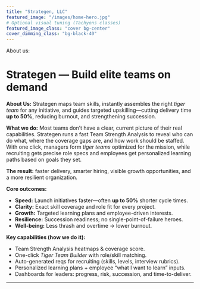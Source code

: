 ```yaml
---
title: "Strategen, LLC"
featured_image: "/images/home-hero.jpg"
# Optional visual tuning (Tachyons classes)
featured_image_class: "cover bg-center"
cover_dimming_class: "bg-black-40"
---
```

About us:
# Strategen — Build elite teams on demand

**About Us:**
Strategen maps team skills, instantly assembles the right *tiger team* for any initiative, and guides targeted upskilling—cutting delivery time **up to 50%**, reducing burnout, and strengthening succession.

**What we do:**
Most teams don’t have a clear, current picture of their real capabilities. Strategen runs a fast Team Strength Analysis to reveal who can do what, where the coverage gaps are, and how work should be staffed. With one click, managers form *tiger teams* optimized for the mission, while recruiting gets precise role specs and employees get personalized learning paths based on goals they set.

**The result:** faster delivery, smarter hiring, visible growth opportunities, and a more resilient organization.

**Core outcomes:**

* **Speed:** Launch initiatives faster—often **up to 50%** shorter cycle times.
* **Clarity:** Exact skill coverage and role fit for every project.
* **Growth:** Targeted learning plans and employee-driven interests.
* **Resilience:** Succession readiness; no single-point-of-failure heroes.
* **Well-being:** Less thrash and overtime → lower burnout.

**Key capabilities (how we do it):**

* Team Strength Analysis heatmaps & coverage score.
* One-click *Tiger Team Builder* with role/skill matching.
* Auto-generated reqs for recruiting (skills, levels, interview rubrics).
* Personalized learning plans + employee “what I want to learn” inputs.
* Dashboards for leaders: progress, risk, succession, and time-to-deliver.

---




